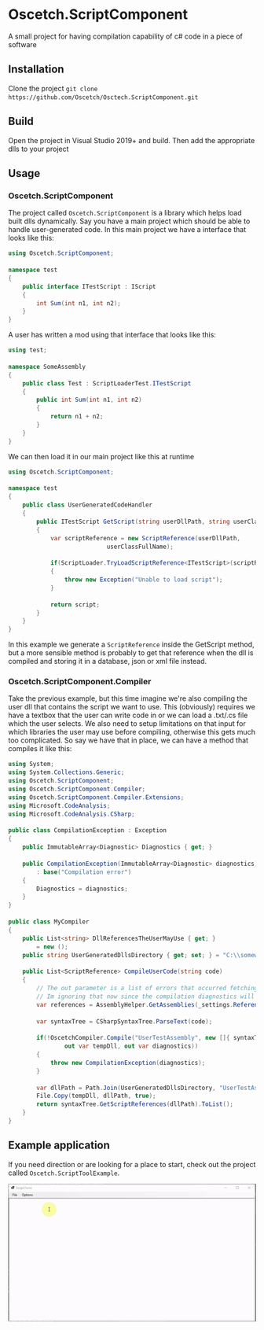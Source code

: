 # Oscetch.ScriptComponent
A small project for having compilation capability of c# code in a piece of software 

## Installation

Clone the project `git clone https://github.com/Oscetch/Osctech.ScriptComponent.git`

## Build

Open the project in Visual Studio 2019+ and build. 
Then add the appropriate dlls to your project

## Usage

### Oscetch.ScriptComponent

The project called `Oscetch.ScriptComponent` is a library which helps load built dlls dynamically. 
Say you have a main project which should be able to handle user-generated code. 
In this main project we have a interface that looks like this:
```csharp
using Oscetch.ScriptComponent;

namespace test
{
    public interface ITestScript : IScript
    {
        int Sum(int n1, int n2);
    }
}
```
A user has written a mod using that interface that looks like this:
```csharp
using test;

namespace SomeAssembly
{
    public class Test : ScriptLoaderTest.ITestScript
    {
        public int Sum(int n1, int n2)
        {
            return n1 + n2;
        }
    }
}
```

We can then load it in our main project like this at runtime
```csharp
using Oscetch.ScriptComponent;

namespace test
{
    public class UserGeneratedCodeHandler
    {
        public ITestScript GetScript(string userDllPath, string userClassFullName)
        {
            var scriptReference = new ScriptReference(userDllPath, 
                            userClassFullName);

            if(ScriptLoader.TryLoadScriptReference<ITestScript>(scriptReference, out var script))
            {
                throw new Exception("Unable to load script");
            }

            return script;
        }
    }
}
```

In this example we generate a `ScriptReference` inside the GetScript method, but a more sensible method is probably to get that reference when the dll is compiled and storing it in a database, json or xml file instead.

### Oscetch.ScriptComponent.Compiler

Take the previous example, but this time imagine we're also compiling the user dll that contains the script we want to use.
This (obviously) requires we have a textbox that the user can write code in or we can load a .txt/.cs file which the user selects.
We also need to setup limitations on that input for which libraries the user may use before compiling, otherwise this gets much too complicated.
So say we have that in place, we can have a method that compiles it like this:
```csharp
using System;
using System.Collections.Generic;
using Oscetch.ScriptComponent;
using Oscetch.ScriptComponent.Compiler;
using Oscetch.ScriptComponent.Compiler.Extensions;
using Microsoft.CodeAnalysis;
using Microsoft.CodeAnalysis.CSharp;

public class CompilationException : Exception
{
    public ImmutableArray<Diagnostic> Diagnostics { get; }

    public CompilationException(ImmutableArray<Diagnostic> diagnostics)
        : base("Compilation error")
    {
        Diagnostics = diagnostics;
    }
}

public class MyCompiler
{
    public List<string> DllReferencesTheUserMayUse { get; }
        = new ();
    public string UserGeneratedDllsDirectory { get; set; } = "C:\\somewhereGood";

    public List<ScriptReference> CompileUserCode(string code)
    {
        // The out parameter is a list of errors that occurred fetching the references
        // Im ignoring that now since the compilation diagnostics will probably give a better error messaage anyway
        var references = AssemblyHelper.GetAssemblies(_settings.References, out _).ToMetadata();

        var syntaxTree = CSharpSyntaxTree.ParseText(code);

        if(!OscetchCompiler.Compile("UserTestAssembly", new []{ syntaxTree }, references, 
                out var tempDll, out var diagnostics))
        {
            throw new CompilationException(diagnostics);
        }

        var dllPath = Path.Join(UserGeneratedDllsDirectory, "UserTestAssembly.dll");
        File.Copy(tempDll, dllPath, true);
        return syntaxTree.GetScriptReferences(dllPath).ToList();
    }
} 
``` 

## Example application

If you need direction or are looking for a place to start, check out the project called `Oscetch.ScriptToolExample`. 

![](ReadMeContent/example.gif)
